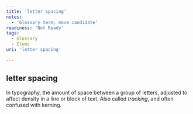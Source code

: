```yaml
---
title: 'letter spacing'
notes:
  - 'Glossary term; move candidate'
readiness: 'Not Ready'
tags:
  - Glossary
  - Items
uri: 'letter spacing'

---
```

## letter spacing

In typography, the amount of space between a group of letters, adjusted to affect density in a line or block of text. Also called *tracking*, and often confused with kerning.

